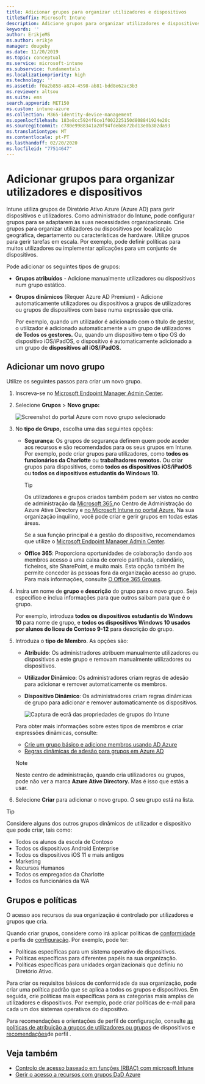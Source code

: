 ```yaml
---
title: Adicionar grupos para organizar utilizadores e dispositivos
titleSuffix: Microsoft Intune
description: Adicione grupos para organizar utilizadores e dispositivos por geografia, departamento ou hardware específico.
keywords: ''
author: ErikjeMS
ms.author: erikje
manager: dougeby
ms.date: 11/20/2019
ms.topic: conceptual
ms.service: microsoft-intune
ms.subservice: fundamentals
ms.localizationpriority: high
ms.technology: ''
ms.assetid: f0a2b858-a824-4598-ab81-bdd8e62ac3b3
ms.reviewer: altsou
ms.suite: ems
search.appverid: MET150
ms.custom: intune-azure
ms.collection: M365-identity-device-management
ms.openlocfilehash: 183e8cc5924f6ce1f002225150d808841924e20c
ms.sourcegitcommit: c780e9988341a20f94fdeb8672bd13e0b302da93
ms.translationtype: MT
ms.contentlocale: pt-PT
ms.lasthandoff: 02/20/2020
ms.locfileid: "77514647"
---
```

# <a name="add-groups-to-organize-users-and-devices"></a>Adicionar grupos para organizar utilizadores e dispositivos

Intune utiliza grupos de Diretório Ativo Azure (Azure AD) para gerir dispositivos e utilizadores. Como administrador do Intune, pode configurar grupos para se adaptarem às suas necessidades organizacionais. Crie grupos para organizar utilizadores ou dispositivos por localização geográfica, departamento ou características de hardware. Utilize grupos para gerir tarefas em escala. Por exemplo, pode definir políticas para muitos utilizadores ou implementar aplicações para um conjunto de dispositivos.

Pode adicionar os seguintes tipos de grupos:

- **Grupos atribuídos** - Adicione manualmente utilizadores ou dispositivos num grupo estático. 
- **Grupos dinâmicos** (Requer Azure AD Premium) - Adicione automaticamente utilizadores ou dispositivos a grupos de utilizadores ou grupos de dispositivos com base numa expressão que cria.

  Por exemplo, quando um utilizador é adicionado com o título de gestor, o utilizador é adicionado automaticamente a um grupo de utilizadores **de Todos os gestores.** Ou, quando um dispositivo tem o tipo OS do dispositivo iOS/iPadOS, o dispositivo é automaticamente adicionado a um grupo de **dispositivos all iOS/iPadOS.**

## <a name="add-a-new-group"></a>Adicionar um novo grupo

Utilize os seguintes passos para criar um novo grupo.

1. Inscreva-se no [Microsoft Endpoint Manager Admin Center](https://go.microsoft.com/fwlink/?linkid=2109431).
2. Selecione **Grupos** > **Novo grupo:**

   ![Screenshot do portal Azure com novo grupo selecionado](./media/groups-add/groups-add-new.png)

3. No **tipo de Grupo,** escolha uma das seguintes opções:

    - **Segurança**: Os grupos de segurança definem quem pode aceder aos recursos e são recomendados para os seus grupos em Intune. Por exemplo, pode criar grupos para utilizadores, como **todos os funcionários da Charlotte** ou **trabalhadores remotos.** Ou criar grupos para dispositivos, como **todos os dispositivos iOS/iPadOS** ou **todos os dispositivos estudantis do Windows 10.**

        > [!TIP]
        > Os utilizadores e grupos criados também podem ser vistos no centro de administração da [Microsoft 365,](https://admin.microsoft.com)no Centro de Administração do Azure Ative Directory e [no Microsoft Intune no portal Azure.](https://go.microsoft.com/fwlink/?linkid=2090973) Na sua organização inquilino, você pode criar e gerir grupos em todas estas áreas.
        >
        > Se a sua função principal é a gestão do dispositivo, recomendamos que utilize o [Microsoft Endpoint Manager Admin Center](https://go.microsoft.com/fwlink/?linkid=2109431).

    - **Office 365**: Proporciona oportunidades de colaboração dando aos membros acesso a uma caixa de correio partilhada, calendário, ficheiros, site SharePoint, e muito mais. Esta opção também lhe permite conceder às pessoas fora da organização acesso ao grupo. Para mais informações, consulte [O Office 365 Groups](https://support.office.com/article/learn-about-office-365-groups-b565caa1-5c40-40ef-9915-60fdb2d97fa2).

4. Insira um nome de **grupo** e **descrição** do grupo para o novo grupo. Seja específico e inclua informações para que outros saibam para que é o grupo.

    Por exemplo, introduza **todos os dispositivos estudantis do Windows 10** para nome de grupo, e **todos os dispositivos Windows 10 usados por alunos do liceu de Contoso 9-12** para descrição do grupo.

5. Introduza o **tipo de Membro**. As opções são:

    - **Atribuído**: Os administradores atribuem manualmente utilizadores ou dispositivos a este grupo e removam manualmente utilizadores ou dispositivos.
    - **Utilizador Dinâmico**: Os administradores criam regras de adesão para adicionar e remover automaticamente os membros.
    - **Dispositivo Dinâmico**: Os administradores criam regras dinâmicas de grupo para adicionar e remover automaticamente os dispositivos.

        ![Captura de ecrã das propriedades de grupos do Intune](./media/groups-add/groups-add-properties.png)

    Para obter mais informações sobre estes tipos de membros e criar expressões dinâmicas, consulte:

    - [Crie um grupo básico e adicione membros usando AD Azure](https://docs.microsoft.com/azure/active-directory/fundamentals/active-directory-groups-create-azure-portal)
    - [Regras dinâmicas de adesão para grupos em Azure AD](https://docs.microsoft.com/azure/active-directory/users-groups-roles/groups-dynamic-membership)

    > [!NOTE]
    > Neste centro de administração, quando cria utilizadores ou grupos, pode não ver a marca **Azure Ative Directory.** Mas é isso que estás a usar.

6. Selecione **Criar** para adicionar o novo grupo. O seu grupo está na lista.

> [!TIP]
> Considere alguns dos outros grupos dinâmicos de utilizador e dispositivo que pode criar, tais como:
>
> - Todos os alunos da escola de Contoso
> - Todos os dispositivos Android Enterprise
> - Todos os dispositivos iOS 11 e mais antigos
> - Marketing
> - Recursos Humanos
> - Todos os empregados da Charlotte
> - Todos os funcionários da WA

## <a name="groups-and-policies"></a>Grupos e políticas

O acesso aos recursos da sua organização é controlado por utilizadores e grupos que cria.

Quando criar grupos, considere como irá aplicar políticas de [conformidade](../protect/device-compliance-get-started.md) e perfis de [configuração](../configuration/device-profiles.md). Por exemplo, pode ter:

- Políticas específicas para um sistema operativo de dispositivos.
- Políticas específicas para diferentes papéis na sua organização.
- Políticas específicas para unidades organizacionais que definiu no Diretório Ativo.

Para criar os requisitos básicos de conformidade da sua organização, pode criar uma política padrão que se aplica a todos os grupos e dispositivos. Em seguida, crie políticas mais específicas para as categorias mais amplas de utilizadores e dispositivos. Por exemplo, pode criar políticas de e-mail para cada um dos sistemas operativos do dispositivo.

Para recomendações e orientações de perfil de configuração, consulte [as políticas de atribuição a grupos de utilizadores ou grupos](../configuration/device-profile-assign.md#user-groups-vs-device-groups) de dispositivos e [recomendações](../configuration/device-profile-create.md#recommendations)de perfil .

## <a name="see-also"></a>Veja também

- [Controlo de acesso baseado em funções (RBAC) com microsoft Intune](role-based-access-control.md)
- [Gerir o acesso a recursos com grupos DaD Azure](https://docs.microsoft.com/azure/active-directory/active-directory-manage-groups)
